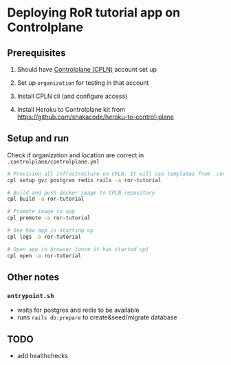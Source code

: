 # Deploying RoR tutorial app on Controlplane

## Prerequisites

1. Should have [Controlplane (CPLN)](https://controlplane.com) account set up

2. Set up `organization` for testing in that account

3. Install CPLN cli (and configure access)

4. Install Heroku to Controlplane kit from https://github.com/shakacode/heroku-to-control-plane

## Setup and run

Check if organization and location are correct in `.controlplane/controlplane.yml`

```sh
# Provision all infrastructure on CPLN. It will use templates from .controlplane/templates folder
cpl setup gvc postgres redis rails -a ror-tutorial

# Build and push docker image to CPLN repository
cpl build -a ror-tutorial

# Promote image to app
cpl promote -a ror-tutorial

# See how app is starting up
cpl logs -a ror-tutorial

# Open app in browser (once it has started up)
cpl open -a ror-tutorial
```

## Other notes

### `entrypoint.sh`
- waits for postgres and redis to be available
- runs `rails db:prepare` to create&seed/migrate database

## TODO
- add healthchecks

